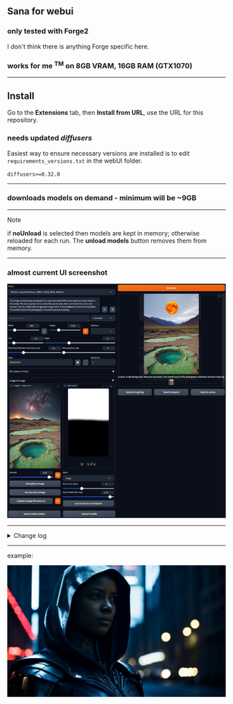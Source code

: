 ## Sana for webui ##
### only tested with Forge2 ###
I don't think there is anything Forge specific here.


### works for me <sup>TM</sup> on 8GB VRAM, 16GB RAM (GTX1070) ###

---
## Install ##
Go to the **Extensions** tab, then **Install from URL**, use the URL for this repository.
### needs updated *diffusers* ###

Easiest way to ensure necessary versions are installed is to edit `requirements_versions.txt` in the webUI folder.
```
diffusers>=0.32.0
```

---
### downloads models on demand - minimum will be ~9GB ###

---
>[!NOTE]
> if **noUnload** is selected then models are kept in memory; otherwise reloaded for each run. The **unload models** button removes them from memory.

---
### almost current UI screenshot ###
![](screenshot.png "UI screenshot")


---
<details>
<summary>Change log</summary>

#### 17/01/2025 ####
* add option for alternative CFG calculation. '0' button toggle, +50% inference time, PAG takes priority.

#### 11/01/2025 ####
* add 4K model (unlikely to work until diffusers adds VAE tiling);
* changes to model loading so VAE only downloaded once regardless of how many models are used;
* and should not download the fp32 transformer models anymore (not sure why pipeline.from_pretrained() loading ignored the variant specified, but loading the transformer separately avoids the issue).

#### 01/01/2025 ####
* add initial sampler selection, not sure how many will work yet. *Euler* and *Heun* need more steps than *DPM++ 2M*;
* add rescale CFG, can be *very* effective.

#### 26/12/2024 ####
* fixes for gallery, sending to i2i.

#### 25/12/2024 (2) ####
* add complex human instruction toggle (CHI button), for automatic prompt enhancement;
* avoid unnecessary text encoder load if prompt hasn't changed.

#### 25/12/2024 ####
* add control of shift parameter. From initial tests doesn't seem as useful as with Flux or SD3.

#### 24/12/2024 (2) ####
* added PAG and some sort of i2i.

#### 24/12/2024 ####
* first implemention. 2K models need ~16GB VRAM for VAE.

</details>


---
example:

![](example.png "11 steps with 1024 model")

